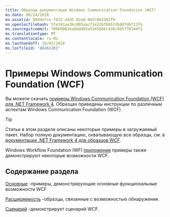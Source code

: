 ```yaml
---
title: Образцы документации Windows Communication Foundation (WCF)
ms.date: 09/24/2018
ms.assetid: 89d4efce-7832-4dd5-82a8-0e574b3302f9
ms.openlocfilehash: 5fe191aa3bc005aacf1e32bfb6533b8dfd6f23fb
ms.sourcegitcommit: 700b9003ea6bdd83a53458bbc436c9b5778344f1
ms.translationtype: MT
ms.contentlocale: ru-RU
ms.lasthandoff: 10/03/2018
ms.locfileid: "48261281"
---
```

# <a name="windows-communication-foundation-wcf-samples"></a>Примеры Windows Communication Foundation (WCF)

Вы можете скачать [примеры Windows Communication Foundation (WCF) для .NET Framework 4](https://go.microsoft.com/fwlink/?LinkId=150780). Образцах приведены инструкции по различным аспектам Windows Communication Foundation (WCF).
  
> [!TIP]
> Статьи в этом разделе описаны некоторые примеры в загружаемый пакет. Набор полную документацию, охватывающую все образцы, см. в [документации .NET Framework 4 для образцов WCF](/previous-versions/dotnet/netframework-4.0/dd483346(v%3dvs.100)).

Windows Workflow Foundation (WF) [приложения](../../windows-workflow-foundation/samples/application.md) примеры также демонстрируют некоторые возможности WCF.
  
## <a name="in-this-section"></a>Содержание раздела  

[Основные](basic.md) -примеры, демонстрирующие основные функциональные возможности WCF.  

[Расширяемость](extensibility.md) -образцы, связанные с возможностью обнаружения.  

[Сценарий](scenario.md) -демонстрирует сценарий WCF.
